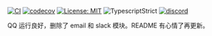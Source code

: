 [![CI](https://github.com/fa93hws/snowball-rss/workflows/CI/badge.svg)](https://github.com/fa93hws/snowball-rss/actions)
[![codecov](https://codecov.io/gh/fa93hws/snowball-rss/branch/master/graph/badge.svg?token=Zvc4rSXkVa)](https://codecov.io/gh/fa93hws/snowball-rss)
[![License: MIT](https://img.shields.io/badge/License-MIT-yellow.svg)](https://opensource.org/licenses/MIT)
![TypescriptStrict](https://camo.githubusercontent.com/41c68e9f29c6caccc084e5a147e0abd5f392d9bc/68747470733a2f2f62616467656e2e6e65742f62616467652f547970655363726970742f7374726963742532302546302539462539322541412f626c7565)
[![discord](https://img.shields.io/static/v1?label=chat&message=on%20discord&color=7289da&logo=discord)](https://discord.gg/FFjGgjgj3X)

QQ 运行良好，删除了 email 和 slack 模块。README 有心情了再更新。
